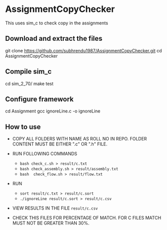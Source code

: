 # AssignmentCopyChecker
This uses sim_c to check copy in the assignments

## Download and extract the files
git clone https://github.com/subhrendu1987/AssignmentCopyChecker.git
cd AssignmentCopyChecker
## Compile  sim_c
cd sim_2_70/
make test

## Configure framework
cd Assignment
gcc ignoreLine.c -o ignoreLine

## How to use
* COPY ALL FOLDERS WITH NAME AS ROLL NO IN REPO. FOLDER CONTENT MUST BE EITHER ".c" OR ".h" FILE.

* RUN FOLLOWING COMMANDS <br>
	* `bash check_c.sh > result/c.txt`<br>
	* `bash check_assembly.sh > result/assembly.txt`<br>
	* `bash  check_flow.sh > result/flow.txt`<br>
	
* RUN <br>
	* `sort result/c.txt > result/c.sort`<br>
	* `./ignoreLine result/c.sort > result/c.csv`<br>
	
* VIEW RESULTS IN THE FILE `result/c.csv`

* CHECK THIS FILES FOR PERCENTAGE OF MATCH. FOR C FILES MATCH MUST NOT BE GREATER THAN 30%.


